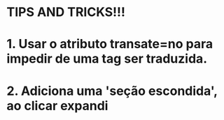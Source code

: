 # TIPS AND TRICKS!!!

# 1. Usar o atributo transate=no para impedir de uma tag ser traduzida.

# 2. Adiciona uma 'seção escondida', ao clicar expandi
